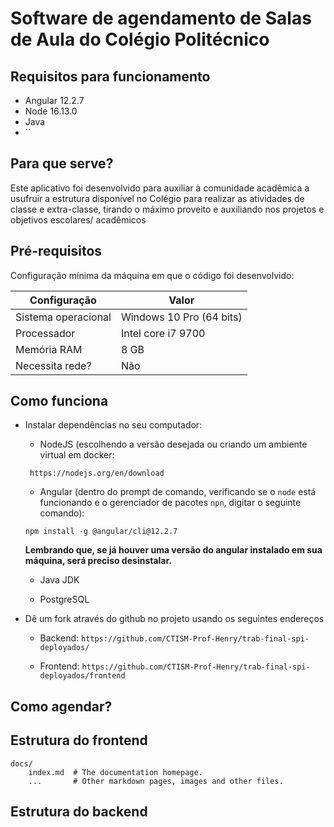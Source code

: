 # Software de agendamento de Salas de Aula do Colégio Politécnico



## Requisitos para funcionamento

* Angular 12.2.7
* Node 16.13.0
* Java
* ``

## Para que serve?

Este aplicativo foi desenvolvido para auxiliar à comunidade acadêmica a usufruir a estrutura disponível no Colégio para realizar as atividades de classe e extra-classe, tirando o máximo proveito e auxiliando nos projetos e objetivos escolares/ acadêmicos


## Pré-requisitos

Configuração mínima da máquina em que o código foi desenvolvido:

| Configuração        | Valor                    |
|---------------------|--------------------------|
| Sistema operacional | Windows 10 Pro (64 bits) |
| Processador         | Intel core i7 9700       |
| Memória RAM         | 8 GB                     |
| Necessita rede?     | Não                      |




## Como funciona

* Instalar dependências no seu computador:

    * NodeJS (escolhendo a versão desejada ou criando um ambiente virtual em docker:
    
    ` https://nodejs.org/en/download`
    
    * Angular (dentro do prompt de comando, verificando se o `node` está funcionando e o gerenciador de pacotes `npn`, digitar o seguinte comando):
    
    `npm install -g @angular/cli@12.2.7`
    
    **Lembrando que, se já houver uma versão do angular instalado em sua máquina, será preciso desinstalar.**
    
    * Java JDK
    
    * PostgreSQL


* Dê um fork através do github no projeto usando os seguintes endereços

    * Backend: `https://github.com/CTISM-Prof-Henry/trab-final-spi-deployados/`

    * Frontend: `https://github.com/CTISM-Prof-Henry/trab-final-spi-deployados/frontend`
    




## Como agendar?




## Estrutura do frontend

    
    docs/
        index.md  # The documentation homepage.
        ...       # Other markdown pages, images and other files.
        
## Estrutura do backend

